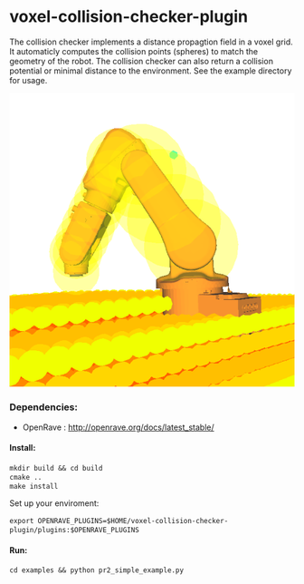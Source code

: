 voxel-collision-checker-plugin
==============================

The collision checker implements a distance propagtion field in a voxel grid. It automaticly computes the collision points (spheres) to match the geometry of the robot. The collision checker can also return a collision potential or minimal distance to the environment. See the example directory for usage.

![Collision points and voxel sign distance field](abbie.png)

### Dependencies:

* OpenRave : http://openrave.org/docs/latest_stable/


#### Install:

    mkdir build && cd build
    cmake ..
    make install
    
 Set up your enviroment:

    export OPENRAVE_PLUGINS=$HOME/voxel-collision-checker-plugin/plugins:$OPENRAVE_PLUGINS
    
#### Run:
    
    cd examples && python pr2_simple_example.py

